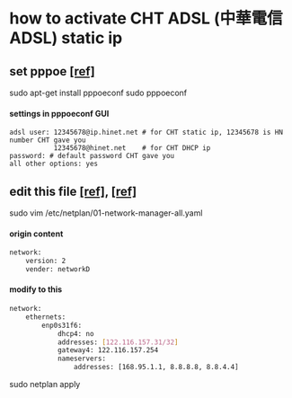 # how to activate CHT ADSL (中華電信ADSL) static ip

## set pppoe [\[ref\]](http://note.drx.tw/2008/08/networkpppoe-adsl.html)
sudo apt-get install pppoeconf
sudo pppoeconf
#### settings in pppoeconf GUI
```
adsl user: 12345678@ip.hinet.net # for CHT static ip, 12345678 is HN number CHT gave you
           12345678@hinet.net    # for CHT DHCP ip
password: # default password CHT gave you
all other options: yes
```

## edit this file [\[ref\]](https://www.opencli.com/linux/ubuntu-18-04-netplan-setup-static-ip), [\[ref\]](https://askubuntu.com/questions/1029531/how-to-setup-a-static-ip-on-ubuntu-server-18-04)
sudo vim /etc/netplan/01-network-manager-all.yaml

#### origin content
```bash
network:
    version: 2
    vender: networkD
``` 
#### modify to this
```bash
network:
    ethernets:
        enp0s31f6:
            dhcp4: no
            addresses: [122.116.157.31/32]
            gateway4: 122.116.157.254
            nameservers:
                addresses: [168.95.1.1, 8.8.8.8, 8.8.4.4]
```
sudo netplan apply


